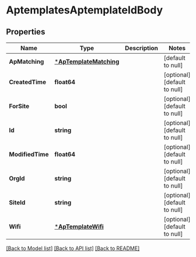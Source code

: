 # AptemplatesAptemplateIdBody

## Properties
Name | Type | Description | Notes
------------ | ------------- | ------------- | -------------
**ApMatching** | [***ApTemplateMatching**](ap_template_matching.md) |  | [default to null]
**CreatedTime** | **float64** |  | [optional] [default to null]
**ForSite** | **bool** |  | [optional] [default to null]
**Id** | **string** |  | [optional] [default to null]
**ModifiedTime** | **float64** |  | [optional] [default to null]
**OrgId** | **string** |  | [optional] [default to null]
**SiteId** | **string** |  | [optional] [default to null]
**Wifi** | [***ApTemplateWifi**](ap_template_wifi.md) |  | [optional] [default to null]

[[Back to Model list]](../README.md#documentation-for-models) [[Back to API list]](../README.md#documentation-for-api-endpoints) [[Back to README]](../README.md)

